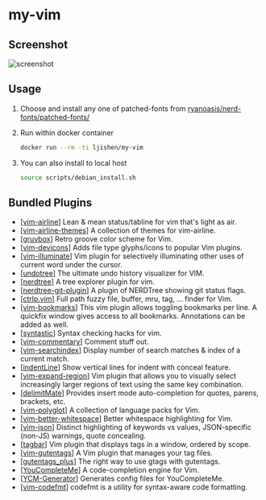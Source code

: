 # my-vim

## Screenshot

![screenshot](https://user-images.githubusercontent.com/468515/65902642-c0fa1280-e36f-11e9-836f-f9acabf407ea.png)


## Usage

1. Choose and install any one of patched-fonts from [ryanoasis/nerd-fonts/patched-fonts/](https://github.com/ryanoasis/nerd-fonts/tree/master/patched-fonts)

2. Run within docker container
   ```bash
   docker run --rm -ti ljishen/my-vim
   ```

3. You can also install to local host
   ```bash
   source scripts/debian_install.sh
   ```


## Bundled Plugins

- [[vim-airline](https://github.com/vim-airline/vim-airline)] Lean & mean status/tabline for vim that's light as air.
- [[vim-airline-themes](https://github.com/vim-airline/vim-airline-themes)] A collection of themes for vim-airline.
- [[gruvbox](https://github.com/morhetz/gruvbox)] Retro groove color scheme for Vim.
- [[vim-devicons](https://github.com/ryanoasis/vim-devicons)] Adds file type glyphs/icons to popular Vim plugins.
- [[vim-illuminate](https://github.com/RRethy/vim-illuminate)] Vim plugin for selectively illuminating other uses of current word under the cursor.
- [[undotree](https://github.com/mbbill/undotree)] The ultimate undo history visualizer for VIM.
- [[nerdtree](https://github.com/scrooloose/nerdtree)] A tree explorer plugin for vim.
- [[nerdtree-git-plugin](https://github.com/Xuyuanp/nerdtree-git-plugin)] A plugin of NERDTree showing git status flags.
- [[ctrlp.vim](https://github.com/ctrlpvim/ctrlp.vim)] Full path fuzzy file, buffer, mru, tag, ... finder for Vim.
- [[vim-bookmarks](https://github.com/MattesGroeger/vim-bookmarks)] This vim plugin allows toggling bookmarks per line. A quickfix window gives access to all bookmarks. Annotations can be added as well.
- [[syntastic](https://github.com/vim-syntastic/syntastic)] Syntax checking hacks for vim.
- [[vim-commentary](https://github.com/tpope/vim-commentary)] Comment stuff out.
- [[vim-searchindex](https://github.com/google/vim-searchindex)] Display number of search matches & index of a current match.
- [[indentLine](https://github.com/Yggdroot/indentLine)] Show vertical lines for indent with conceal feature.
- [[vim-expand-region](https://github.com/terryma/vim-expand-region)] Vim plugin that allows you to visually select increasingly larger regions of text using the same key combination.
- [[delimitMate](https://github.com/Raimondi/delimitMate)] Provides insert mode auto-completion for quotes, parens, brackets, etc.
- [[vim-polyglot](https://github.com/sheerun/vim-polyglot)] A collection of language packs for Vim.
- [[vim-better-whitespace](https://github.com/ntpeters/vim-better-whitespace)] Better whitespace highlighting for Vim.
- [[vim-json](https://github.com/elzr/vim-json)] Distinct highlighting of keywords vs values, JSON-specific (non-JS) warnings, quote concealing.
- [[tagbar](https://github.com/majutsushi/tagbar)] Vim plugin that displays tags in a window, ordered by scope.
- [[vim-gutentags](https://github.com/ludovicchabant/vim-gutentags)] A Vim plugin that manages your tag files.
- [[gutentags_plus](https://github.com/skywind3000/gutentags_plus)] The right way to use gtags with gutentags.
- [[YouCompleteMe](https://github.com/Valloric/YouCompleteMe)] A code-completion engine for Vim.
- [[YCM-Generator](https://github.com/rdnetto/YCM-Generator)] Generates config files for YouCompleteMe.
- [[vim-codefmt](https://github.com/google/vim-codefmt)] codefmt is a utility for syntax-aware code formatting.
